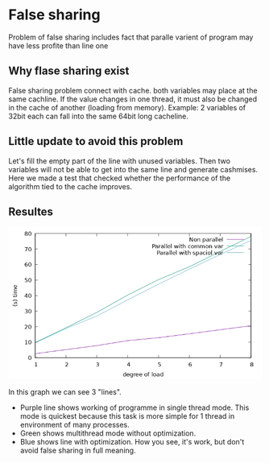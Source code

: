# False sharing

Problem of false sharing includes fact that paralle varient of program may have less profite than line one

## Why flase sharing exist

False sharing problem connect with cache. both variables may place at the same cachline. If the value changes in one thread, it must also be changed in the cache of another (loading from memory). Example: 2 variables of 32bit each can fall into the same 64bit long cacheline. 

## Little update to avoid this problem

Let's fill the empty part of the line with unused variables. Then two variables will not be able to get into the same line and generate cashmises. Here we made a test that checked whether the performance of the algorithm tied to the cache improves.

## Resultes

![alt text](https://github.com/Extra5enS/parallelism_theory/blob/master/false_sharing/graph.jpg)

In this graph we can see 3 "lines".
* Purple line shows working of programme in single thread mode. This mode is quickest because this task is more simple for 1 thread in environment of many processes.
* Green shows multithread mode without optimization.
* Blue shows line with optimization. How you see, it's work, but don't avoid false sharing in full meaning.
